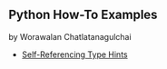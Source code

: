 ## Python How-To Examples

by Worawalan Chatlatanagulchai

* [Self-Referencing Type Hints](self-referencing-hints.md)
